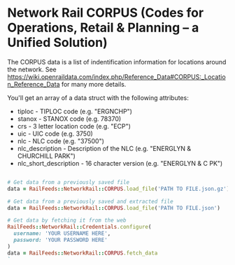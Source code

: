 # Network Rail CORPUS (Codes for Operations, Retail & Planning – a Unified Solution)

The CORPUS data is a list of indentification information for locations around the network.
See <https://wiki.openraildata.com/index.php/Reference_Data#CORPUS:_Location_Reference_Data>
for many more details.

You'll get an array of a data struct with the following attributes:

* tiploc - TIPLOC code (e.g. "ERGNCHP")
* stanox - STANOX code (e.g. 78370)
* crs - 3 letter location code (e.g. "ECP")
* uic - UIC code (e.g. 3750)
* nlc - NLC code (e.g. "37500")
* nlc_description - Description of the NLC (e.g. "ENERGLYN & CHURCHILL PARK")
* nlc_short_description - 16 character version (e.g. "ENERGLYN & C PK")

```ruby

# Get data from a previously saved file
data = RailFeeds::NetworkRail::CORPUS.load_file('PATH TO FILE.json.gz')

# Get data from a previously saved and extracted file
data = RailFeeds::NetworkRail::CORPUS.load_file('PATH TO FILE.json')

# Get data by fetching it from the web
RailFeeds::NetworkRail::Credentials.configure(
  username: 'YOUR USERNAME HERE',
  password: 'YOUR PASSWORD HERE'
)
data = RailFeeds::NetworkRail::CORPUS.fetch_data
`